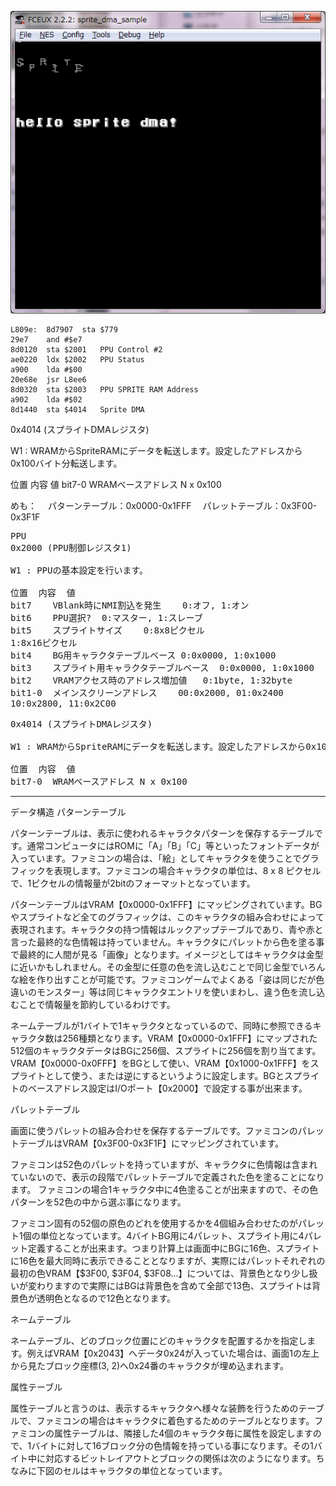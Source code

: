 
![hello sprite dma!](無題.png)

```
L809e:	8d7907	sta	$779
29e7	and	#$e7
8d0120	sta	$2001	PPU Control #2
ae0220	ldx	$2002	PPU Status
a900	lda	#$00
20e68e	jsr	L8ee6
8d0320	sta	$2003	PPU SPRITE RAM Address
a902	lda	#$02
8d1440	sta	$4014	Sprite DMA
```

0x4014 (スプライトDMAレジスタ)

W1 : WRAMからSpriteRAMにデータを転送します。設定したアドレスから0x100バイト分転送します。

位置	内容	値
bit7-0	WRAMベースアドレス	N x 0x100

めも：
　パターンテーブル：0x0000-0x1FFF
　パレットテーブル：0x3F00-0x3F1F

<pre>
PPU
0x2000 (PPU制御レジスタ1)

W1 : PPUの基本設定を行います。

位置	内容	値
bit7	VBlank時にNMI割込を発生	0:オフ, 1:オン
bit6	PPU選択?	0:マスター, 1:スレーブ
bit5	スプライトサイズ	0:8x8ピクセル
1:8x16ピクセル
bit4	BG用キャラクタテーブルベース	0:0x0000, 1:0x1000
bit3	スプライト用キャラクタテーブルベース	0:0x0000, 1:0x1000
bit2	VRAMアクセス時のアドレス増加値	0:1byte, 1:32byte
bit1-0	メインスクリーンアドレス	00:0x2000, 01:0x2400
10:0x2800, 11:0x2C00
</pre>

<pre>
0x4014 (スプライトDMAレジスタ)

W1 : WRAMからSpriteRAMにデータを転送します。設定したアドレスから0x100バイト分転送します。

位置	内容	値
bit7-0	WRAMベースアドレス	N x 0x100
</pre>


<hr>
データ構造
パターンテーブル

パターンテーブルは、表示に使われるキャラクタパターンを保存するテーブルです。通常コンピュータにはROMに「A」「B」「C」等といったフォントデータが入っています。ファミコンの場合は、「絵」としてキャラクタを使うことでグラフィックを表現します。ファミコンの場合キャラクタの単位は、8 x 8 ピクセルで、1ピクセルの情報量が2bitのフォーマットとなっています。

パターンテーブルはVRAM【0x0000-0x1FFF】にマッピングされています。BGやスプライトなど全てのグラフィックは、このキャラクタの組み合わせによって表現されます。キャラクタの持つ情報はルックアップテーブルであり、青や赤と言った最終的な色情報は持っていません。キャラクタにパレットから色を塗る事で最終的に人間が見る「画像」となります。イメージとしてはキャラクタは金型に近いかもしれません。その金型に任意の色を流し込むことで同じ金型でいろんな絵を作り出すことが可能です。ファミコンゲームでよくある「姿は同じだが色違いのモンスター」等は同じキャラクタエントリを使いまわし、違う色を流し込むことで情報量を節約しているわけです。

ネームテーブルが1バイトで1キャラクタとなっているので、同時に参照できるキャラクタ数は256種類となります。VRAM【0x0000-0x1FFF】にマップされた512個のキャラクタデータはBGに256個、スプライトに256個を割り当てます。VRAM【0x0000-0x0FFF】をBGとして使い、VRAM【0x1000-0x1FFF】をスプライトとして使う、または逆にするというように設定します。BGとスプライトのベースアドレス設定はI/Oポート【0x2000】で設定する事が出来ます。

パレットテーブル

画面に使うパレットの組み合わせを保存するテーブルです。ファミコンのパレットテーブルはVRAM【0x3F00-0x3F1F】にマッピングされています。

ファミコンは52色のパレットを持っていますが、キャラクタに色情報は含まれていないので、表示の段階でパレットテーブルで定義された色を塗ることになります。
ファミコンの場合1キャラクタ中に4色塗ることが出来ますので、その色パターンを52色の中から選ぶ事になります。

ファミコン固有の52個の原色のどれを使用するかを4個組み合わせたのがパレット1個の単位となっています。4バイトBG用に4パレット、スプライト用に4パレット定義することが出来ます。つまり計算上は画面中にBGに16色、スプライトに16色を最大同時に表示できることとなりますが、実際にはパレットそれぞれの最初の色VRAM【$3F00, $3F04, $3F08...】については、背景色となり少し扱いが変わりますので実際にはBGは背景色を含めて全部で13色、スプライトは背景色が透明色となるので12色となります。

ネームテーブル

ネームテーブル、どのブロック位置にどのキャラクタを配置するかを指定します。例えばVRAM【0x2043】へデータ0x24が入っていた場合は、画面1の左上から見たブロック座標(3, 2)へ0x24番のキャラクタが埋め込まれます。

属性テーブル

属性テーブルと言うのは、表示するキャラクタへ様々な装飾を行うためのテーブルで、ファミコンの場合はキャラクタに着色するためのテーブルとなります。ファミコンの属性テーブルは、隣接した4個のキャラクタ毎に属性を設定しますので、1バイトに対して16ブロック分の色情報を持っている事になります。その1バイト中に対応するビットレイアウトとブロックの関係は次のようになります。ちなみに下図のセルはキャラクタの単位となっています。
